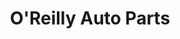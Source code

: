 ---
title: "O'Reilly Auto Parts"
url: /hammond/oreilly-auto-parts-calumet-avenue/
shop: car parts
---